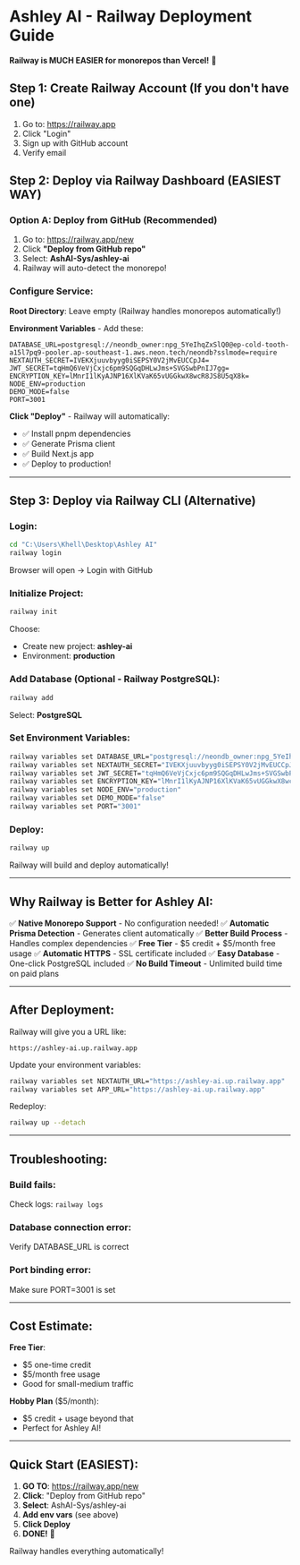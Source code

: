 # Ashley AI - Railway Deployment Guide

**Railway is MUCH EASIER for monorepos than Vercel!** 🚀

## Step 1: Create Railway Account (If you don't have one)

1. Go to: https://railway.app
2. Click "Login"
3. Sign up with GitHub account
4. Verify email

## Step 2: Deploy via Railway Dashboard (EASIEST WAY)

### Option A: Deploy from GitHub (Recommended)

1. Go to: https://railway.app/new
2. Click **"Deploy from GitHub repo"**
3. Select: **AshAI-Sys/ashley-ai**
4. Railway will auto-detect the monorepo!

### Configure Service:

**Root Directory**: Leave empty (Railway handles monorepos automatically!)

**Environment Variables** - Add these:

```
DATABASE_URL=postgresql://neondb_owner:npg_5YeIhqZxSlQ0@ep-cold-tooth-a15l7pq9-pooler.ap-southeast-1.aws.neon.tech/neondb?sslmode=require
NEXTAUTH_SECRET=IVEKXjuuvbyyg0iSEPSY0V2jMvEUCCpJ4=
JWT_SECRET=tqHmQ6VeVjCxjc6pm9SQGqDHLwJms+SVGSwbPnIJ7gg=
ENCRYPTION_KEY=lMnrI1lKyAJNP16XlKVaK65vUGGkwX8wcR8JS8U5qX8k=
NODE_ENV=production
DEMO_MODE=false
PORT=3001
```

**Click "Deploy"** - Railway will automatically:
- ✅ Install pnpm dependencies
- ✅ Generate Prisma client
- ✅ Build Next.js app
- ✅ Deploy to production!

---

## Step 3: Deploy via Railway CLI (Alternative)

### Login:

```bash
cd "C:\Users\Khell\Desktop\Ashley AI"
railway login
```

Browser will open → Login with GitHub

### Initialize Project:

```bash
railway init
```

Choose:
- Create new project: **ashley-ai**
- Environment: **production**

### Add Database (Optional - Railway PostgreSQL):

```bash
railway add
```

Select: **PostgreSQL**

### Set Environment Variables:

```bash
railway variables set DATABASE_URL="postgresql://neondb_owner:npg_5YeIhqZxSlQ0@ep-cold-tooth-a15l7pq9-pooler.ap-southeast-1.aws.neon.tech/neondb?sslmode=require"
railway variables set NEXTAUTH_SECRET="IVEKXjuuvbyyg0iSEPSY0V2jMvEUCCpJ4="
railway variables set JWT_SECRET="tqHmQ6VeVjCxjc6pm9SQGqDHLwJms+SVGSwbPnIJ7gg="
railway variables set ENCRYPTION_KEY="lMnrI1lKyAJNP16XlKVaK65vUGGkwX8wcR8JS8U5qX8k="
railway variables set NODE_ENV="production"
railway variables set DEMO_MODE="false"
railway variables set PORT="3001"
```

### Deploy:

```bash
railway up
```

Railway will build and deploy automatically!

---

## Why Railway is Better for Ashley AI:

✅ **Native Monorepo Support** - No configuration needed!
✅ **Automatic Prisma Detection** - Generates client automatically
✅ **Better Build Process** - Handles complex dependencies
✅ **Free Tier** - $5 credit + $5/month free usage
✅ **Automatic HTTPS** - SSL certificate included
✅ **Easy Database** - One-click PostgreSQL included
✅ **No Build Timeout** - Unlimited build time on paid plans

---

## After Deployment:

Railway will give you a URL like:
```
https://ashley-ai.up.railway.app
```

Update your environment variables:
```bash
railway variables set NEXTAUTH_URL="https://ashley-ai.up.railway.app"
railway variables set APP_URL="https://ashley-ai.up.railway.app"
```

Redeploy:
```bash
railway up --detach
```

---

## Troubleshooting:

### Build fails:
Check logs: `railway logs`

### Database connection error:
Verify DATABASE_URL is correct

### Port binding error:
Make sure PORT=3001 is set

---

## Cost Estimate:

**Free Tier**:
- $5 one-time credit
- $5/month free usage
- Good for small-medium traffic

**Hobby Plan** ($5/month):
- $5 credit + usage beyond that
- Perfect for Ashley AI!

---

## Quick Start (EASIEST):

1. **GO TO**: https://railway.app/new
2. **Click**: "Deploy from GitHub repo"
3. **Select**: AshAI-Sys/ashley-ai
4. **Add env vars** (see above)
5. **Click Deploy**
6. **DONE!** 🎉

Railway handles everything automatically!
